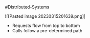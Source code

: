 #Distributed-Systems 

![[Pasted image 20230315201639.png]]
- Requests flow from top to bottom
- Calls follow a pre-determined path